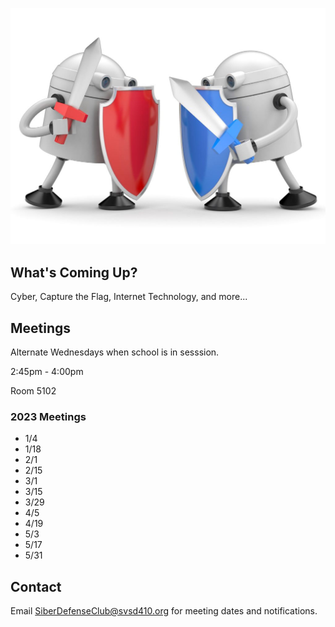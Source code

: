 [![MSHS Siber Defense Club Logo](assets/logo.jpg)](https://siberdefense.club)

## What's Coming Up?

Cyber, Capture the Flag, Internet Technology, and more...

## Meetings

Alternate Wednesdays when school is in sesssion.

2:45pm - 4:00pm

Room 5102

### 2023 Meetings
- 1/4
- 1/18
- 2/1
- 2/15
- 3/1
- 3/15
- 3/29
- 4/5
- 4/19
- 5/3
- 5/17
- 5/31

## Contact

Email SiberDefenseClub@svsd410.org for meeting dates and notifications.
